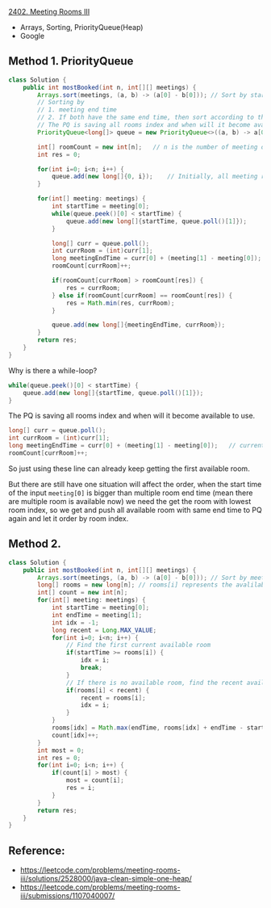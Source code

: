 [2402. Meeting Rooms III](https://leetcode.com/problems/meeting-rooms-iii/description/)

* Arrays, Sorting, PriorityQueue(Heap)
* Google


## Method 1. PriorityQueue
```Java
class Solution {
    public int mostBooked(int n, int[][] meetings) {
        Arrays.sort(meetings, (a, b) -> (a[0] - b[0])); // Sort by start time in natural ordering, i.e. min --> max
        // Sorting by 
        // 1. meeting end time
        // 2. If both have the same end time, then sort according to the room index
        // The PQ is saving all rooms index and when will it become available to use.
        PriorityQueue<long[]> queue = new PriorityQueue<>((a, b) -> a[0] == b[0] ? (int)(a[1] - b[1]): (int)(a[0] - b[0])); // {endTime, room}

        int[] roomCount = new int[n];   // n is the number of meeting of the room, roomCount[i] represents how many meetings happened in room i
        int res = 0;

        for(int i=0; i<n; i++) {
            queue.add(new long[]{0, i});    // Initially, all meeting rooms end at 0
        }

        for(int[] meeting: meetings) {
            int startTime = meeting[0];
            while(queue.peek()[0] < startTime) {
                queue.add(new long[]{startTime, queue.poll()[1]});
            }

            long[] curr = queue.poll();
            int currRoom = (int)curr[1];
            long meetingEndTime = curr[0] + (meeting[1] - meeting[0]);   // current room endTime + this meeting time
            roomCount[currRoom]++;

            if(roomCount[currRoom] > roomCount[res]) {
                res = currRoom;
            } else if(roomCount[currRoom] == roomCount[res]) {
                res = Math.min(res, currRoom);
            }

            queue.add(new long[]{meetingEndTime, currRoom});
        }
        return res;
    }
}
```

Why is there a while-loop?
```Java
while(queue.peek()[0] < startTime) {
    queue.add(new long[]{startTime, queue.poll()[1]});
}
```
The PQ is saving all rooms index and when will it become available to use.
```Java
long[] curr = queue.poll();
int currRoom = (int)curr[1];
long meetingEndTime = curr[0] + (meeting[1] - meeting[0]);   // current room endTime + this meeting time
roomCount[currRoom]++;
```
So just using these line can already keep getting the first available room.

But there are still have one situation will affect the order, when the start time of the input `meeting[0]` is bigger than multiple room end time (mean there are multiple room is available now) we need the get the room with lowest room index, so we get and push all available room with same end time to PQ again and let it order by room index.


## Method 2.
```Java
class Solution {
    public int mostBooked(int n, int[][] meetings) {
        Arrays.sort(meetings, (a, b) -> (a[0] - b[0])); // Sort by meeting start time
        long[] rooms = new long[n]; // rooms[i] represents the avalilable time of room i
        int[] count = new int[n];
        for(int[] meeting: meetings) {
            int startTime = meeting[0];
            int endTime = meeting[1];
            int idx = -1;
            long recent = Long.MAX_VALUE;
            for(int i=0; i<n; i++) {
                // Find the first current available room
                if(startTime >= rooms[i]) {
                    idx = i;
                    break;
                }
                // If there is no available room, find the recent available room
                if(rooms[i] < recent) {
                    recent = rooms[i];
                    idx = i;
                }
            }
            rooms[idx] = Math.max(endTime, rooms[idx] + endTime - startTime);
            count[idx]++;
        }
        int most = 0;
        int res = 0;
        for(int i=0; i<n; i++) {
            if(count[i] > most) {
                most = count[i];
                res = i;
            }
        }
        return res;
    }
}
```

## Reference:
* https://leetcode.com/problems/meeting-rooms-iii/solutions/2528000/java-clean-simple-one-heap/
* https://leetcode.com/problems/meeting-rooms-iii/submissions/1107040007/
